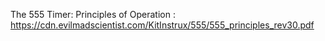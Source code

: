 The 555 Timer: Principles of Operation : https://cdn.evilmadscientist.com/KitInstrux/555/555_principles_rev30.pdf
